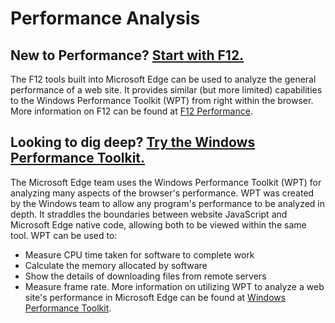 # Performance Analysis

## New to Performance? [Start with F12.](../f12-devtools-guide)
The F12 tools built into Microsoft Edge can be used to analyze the general performance of a web site. It provides similar  (but more limited) capabilities to the Windows Performance Toolkit (WPT) from right within the browser. More information on F12 can be found at [F12 Performance](../f12-devtools-guide).

## Looking to dig deep? [Try the Windows Performance Toolkit.](windows-performance-toolkit)
The Microsoft Edge team uses the Windows Performance Toolkit (WPT) for analyzing many aspects of the browser's performance. WPT was created by the Windows team to allow any program's performance to be analyzed in depth. It straddles the boundaries between website JavaScript and Microsoft Edge native code, allowing both to be viewed within the same tool. WPT can be used to:
 - Measure CPU time taken for software to complete work
 - Calculate the memory allocated by software
 - Show the details of downloading files from remote servers
 - Measure frame rate.
 More information on utilizing WPT to analyze a web site's performance in Microsoft Edge can be found at [Windows Performance Toolkit](windows-performance-toolkit).
